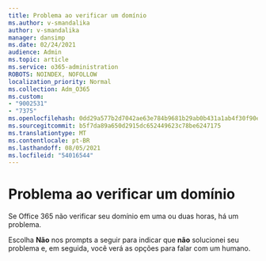```yaml
---
title: Problema ao verificar um domínio
ms.author: v-smandalika
author: v-smandalika
manager: dansimp
ms.date: 02/24/2021
audience: Admin
ms.topic: article
ms.service: o365-administration
ROBOTS: NOINDEX, NOFOLLOW
localization_priority: Normal
ms.collection: Adm_O365
ms.custom:
- "9002531"
- "7375"
ms.openlocfilehash: 0dd29a577b2d7042ae63e784b9681b29ab0b431a1ab4f30f90e49aaa03c7c0ed
ms.sourcegitcommit: b5f7da89a650d2915dc652449623c78be6247175
ms.translationtype: MT
ms.contentlocale: pt-BR
ms.lasthandoff: 08/05/2021
ms.locfileid: "54016544"
---
```

# <a name="problem-verifying-a-domain"></a>Problema ao verificar um domínio

Se Office 365 não verificar seu domínio em uma ou duas horas, há um problema.

Escolha **Não** nos prompts a seguir para indicar que **não** solucionei seu problema e, em seguida, você verá as opções para falar com um humano.
